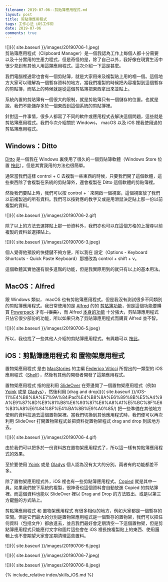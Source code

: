 ```yaml
---
filename: 2019-07-06--剪貼簿應用程式.md
layout: post
title: 剪貼簿應用程式
tags: 工作心法 iOS工作術
date: 2019-07-06
comments: true
---
```


![]({{ site.baseurl }}/images/20190706-1.jpeg)  
剪貼簿應用程式（Clipboard Manager）是一個我認為工作上每個人都十分需要以及十分實用的生產力程式，但是奇怪的是，除了自己以外，我好像在現實生活中很少見到有其他人用這類應用程式。這次介紹一下這是甚麼。

我們電腦裡通常也會有一個剪貼簿，就是大家用來及複製貼上用的嗰一個。這個地方大家可以理解為一個暫存資料的地方，當我們複製的時候把內容複製到這個暫存的剪貼簿，而貼上的時候就是從這個剪貼簿把東西拿出來並貼上。

系統內置的剪貼簿有一個很大的限制，就是剪貼簿只有一個儲存的位置。也就是說，我們不能儲存多於一個東西到這個系統的剪貼簿裡。

針對這一件事情，很多人都寫了不同的軟件或應用程式去解決這個問題，這些就是剪貼簿應用程式。我們今次介紹關於 Windows， macOS 以及 iOS 裡我使用過的剪貼簿應用程式。

## Windows：Ditto

[Ditto](https://ditto-cp.sourceforge.io) 是一個我在 Windows 裏使用了很久的一個剪貼簿軟體（Windows Store 位置 [按此](https://www.microsoft.com/en-us/p/ditto-clipboard/9nblggh3zbjq?activetab=pivot:overviewtab)）。但是其實我用的方法也很簡單。

通常當我們這樣 control + C 去複製一些東西的時候，只要我們開了這個軟體，這些東西除了會複製在系統的剪貼簿外，還會複製在 Ditto 這個軟體的剪貼簿裡。

然後我們要貼上時，我們可以按 control + \` 來開啟一個視窗，這個視窗放了我們以前複製過的所有資料。我們可以按對應的教字又或是用滑鼠決定貼上那一份以前複製的資料。

![]({{ site.baseurl }}/images/20190706-2.gif)

除了以上的方法去選擇貼上那一份資料外，我們亦也可以在這個方格的上搜尋以前複製的資料並選擇貼上。

![]({{ site.baseurl }}/images/20190706-3.jpeg)

個人覺得他預設的快捷鍵不夠方便，所以我在 設定（Options - Keyboard Shortcuts - Quick Paste Keyboard）那裡改為 control + shift + v。

這個軟體其實他還有很多進階的功能，但是我實際用到的就只有以上的基本用法。

## MacOS：Alfred

跟 Windows 類似， macOS 也有剪貼簿應用程式。但是我沒有測試很多不同類別的剪貼簿應用程式。我日常使用的是 [Alfred](https://www.alfredapp.com/) 的的 [剪貼簿功能](https://www.alfredapp.com/help/features/clipboard/)，但是這個功能要購買 [Powerpack](https://www.alfredapp.com/shop/) 才有~~（很貴）~~，而 Alfred [本身的功能](https://www.alfredapp.com/help/overview/) 十分強大，剪貼簿應用程式只佔它很少部份的功能，所以如果只為了剪貼簿應用程式而購買 Alfred 並不智。

![]({{ site.baseurl }}/images/20190706-5.jpeg)

所以，我也找了一些其他人介紹的剪貼簿應用程式。有興趣可以 [按此](https://techwiser.com/best-clipboard-managers-for-mac/)。

## iOS：剪點簿應用程式 和 置物架應用程式

置物架應用程式 是由 [MacStories](https://www.macstories.net/) 的主編 [Federico Viticci](https://twitter.com/viticci) 所提出的一類型的 iOS 應用程式（[Shelf](https://www.macstories.net/stories/ios-11-ipad-wishes-and-concept-video/#Shelf)），然後有其他的開發者開發了這類應用程式。

置物架應用程式 指的是利用 [SlideOver](https://support.apple.com/en-hk/HT207582) 在旁邊開了一個置物架應用程式（例如 [Yoink](https://eternalstorms.at/yoink/ios/) 或是 [Gladys](http://www.bru.build/app/gladys)），然後利用 [drag and drop]({{ site.baseurl }}/iOS-11%E4%B8%8A%E7%9A%84iPad%E4%B8%8A%E6%89%8B%E5%A4%9A%E9%87%8D%E9%81%B8%E6%93%87%E6%A8%A1%E5%BC%8F%E6%B3%A8%E6%84%8F%E4%BA%8B%E9%A0%85/) 把一些準備在其他地方使用的資料拉過去這個置物架裡。當我們切換到其他應用程式時，我們便可以再次利用 SlideOver 打開置物架程式並把資料從置物架程式 drag and drop 到該地方去。

![]({{ site.baseurl }}/images/20190706-4.gif)

由於我們可以把多於一份資料放在置物架應用程式了，所以這一樣有剪貼簿應用程式的效果。

至於要使用 [Yoink](https://apps.apple.com/hk/app/yoink-improved-drag-and-drop/id1260915283?l=en) 或是 [Gladys](https://apps.apple.com/hk/app/gladys/id1257526927?l=en) 個人認為沒有太大的分別。兩者有的功能都差不多。

除了置物架應用程式外，iOS 裡也有一些剪點簿應用程式。[Copied](https://apps.apple.com/hk/app/copied/id1015767349?l=en) 就是其中一員。如果我們按下系統的複製，很神奇也這個資料會自動放進 Copied 的剪貼簿裡。而這個資料也能以 SlideOver 裡以 Drag and Drop 的方法取出、或是以第三方鍵盤的方式貼上。

剪點簿應用程式 和 置物架應用程式 有很多相似的地方，例如大家都是一個暫存的空間。但是它們最大的分別是置物架應用程式是一個暫存的置物架，我們可以把任何資料（包括文件）都放進去，並且我們最好會定期清空一下這個置物架，但是剪點簿應用程式只能應付文字和圖片這些會在 iOS 裡長按複製貼上的東西、使用邏輯上也不會期望大家會定期清理這些置料。

![]({{ site.baseurl }}/images/20190706-6.jpeg)

![]({{ site.baseurl }}/images/20190706-7.jpeg)

![]({{ site.baseurl }}/images/20190706-8.jpeg)

{% include_relative index/skills_iOS.md %}